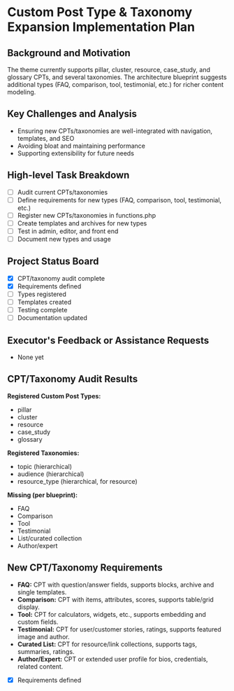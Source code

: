 # Custom Post Type & Taxonomy Expansion Implementation Plan

## Background and Motivation
The theme currently supports pillar, cluster, resource, case_study, and glossary CPTs, and several taxonomies. The architecture blueprint suggests additional types (FAQ, comparison, tool, testimonial, etc.) for richer content modeling.

## Key Challenges and Analysis
- Ensuring new CPTs/taxonomies are well-integrated with navigation, templates, and SEO
- Avoiding bloat and maintaining performance
- Supporting extensibility for future needs

## High-level Task Breakdown
- [ ] Audit current CPTs/taxonomies
- [ ] Define requirements for new types (FAQ, comparison, tool, testimonial, etc.)
- [ ] Register new CPTs/taxonomies in functions.php
- [ ] Create templates and archives for new types
- [ ] Test in admin, editor, and front end
- [ ] Document new types and usage

## Project Status Board
- [x] CPT/taxonomy audit complete
- [x] Requirements defined
- [ ] Types registered
- [ ] Templates created
- [ ] Testing complete
- [ ] Documentation updated

## Executor's Feedback or Assistance Requests
- None yet 

## CPT/Taxonomy Audit Results

**Registered Custom Post Types:**
- pillar
- cluster
- resource
- case_study
- glossary

**Registered Taxonomies:**
- topic (hierarchical)
- audience (hierarchical)
- resource_type (hierarchical, for resource)

**Missing (per blueprint):**
- FAQ
- Comparison
- Tool
- Testimonial
- List/curated collection
- Author/expert 

## New CPT/Taxonomy Requirements

- **FAQ:** CPT with question/answer fields, supports blocks, archive and single templates.
- **Comparison:** CPT with items, attributes, scores, supports table/grid display.
- **Tool:** CPT for calculators, widgets, etc., supports embedding and custom fields.
- **Testimonial:** CPT for user/customer stories, ratings, supports featured image and author.
- **Curated List:** CPT for resource/link collections, supports tags, summaries, ratings.
- **Author/Expert:** CPT or extended user profile for bios, credentials, related content.

- [x] Requirements defined 